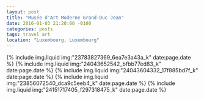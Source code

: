 ```yaml
---
layout: post
title: "Musée d'Art Moderne Grand-Duc Jean"
date: 2016-01-03 21:20:00 -0100
categories: posts
tags: travel art
location: "Luxembourg, Luxembourg"
---
```


{% include img.liquid img:"23783827369_6ea7e3a43a_k" date:page.date %}
{% include img.liquid img:"24043652542_bfbb77ed83_k" date:page.date %}
{% include img.liquid img:"24043604332_17f885bd7f_k" date:page.date %}
{% include img.liquid img:"23856072540_dca9c5eeb4_k" date:page.date %}
{% include img.liquid img:"24151717405_f297318475_k" date:page.date %}
